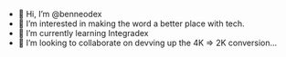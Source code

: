 - 👋 Hi, I’m @benneodex
- 👀 I’m interested in making the word a better place with tech.
- 🌱 I’m currently learning Integradex
- 💞️ I’m looking to collaborate on devving up the 4K => 2K conversion...

<!---
benneodex/benneodex is a ✨ special ✨ repository because its `README.md` (this file) appears on your GitHub profile.
You can click the Preview link to take a look at your changes.
--->
